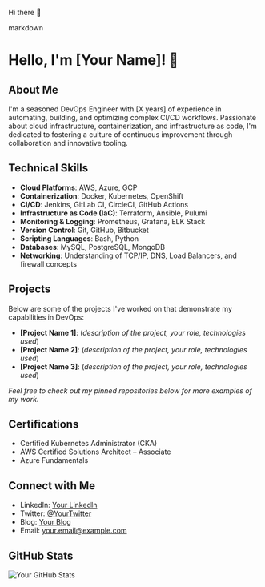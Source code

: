  Hi there 👋

<!--
**akshrasharma/akshrasharma** is a ✨ _special_ ✨ repository because its `README.md` (this file) appears on your GitHub profile.

Here are some ideas to get you started:

- 🔭 I’m currently working on ...
- 🌱 I’m currently learning ...
- 👯 I’m looking to collaborate on ...
- 🤔 I’m looking for help with ...
- 💬 Ask me about ...
- 📫 How to reach me: ...
- 😄 Pronouns: ...
- ⚡ Fun fact: ...
-->


markdown
# Hello, I'm [Your Name]! 👋

## About Me

I'm a seasoned DevOps Engineer with [X years] of experience in automating, building, and optimizing complex CI/CD workflows. Passionate about cloud infrastructure, containerization, and infrastructure as code, I'm dedicated to fostering a culture of continuous improvement through collaboration and innovative tooling.

## Technical Skills

- **Cloud Platforms**: AWS, Azure, GCP
- **Containerization**: Docker, Kubernetes, OpenShift
- **CI/CD**: Jenkins, GitLab CI, CircleCI, GitHub Actions
- **Infrastructure as Code (IaC)**: Terraform, Ansible, Pulumi
- **Monitoring & Logging**: Prometheus, Grafana, ELK Stack
- **Version Control**: Git, GitHub, Bitbucket
- **Scripting Languages**: Bash, Python
- **Databases**: MySQL, PostgreSQL, MongoDB
- **Networking**: Understanding of TCP/IP, DNS, Load Balancers, and firewall concepts

## Projects

Below are some of the projects I've worked on that demonstrate my capabilities in DevOps:

- **[Project Name 1]**: (_description of the project, your role, technologies used_)
- **[Project Name 2]**: (_description of the project, your role, technologies used_)
- **[Project Name 3]**: (_description of the project, your role, technologies used_)

_Feel free to check out my pinned repositories below for more examples of my work._

## Certifications

- Certified Kubernetes Administrator (CKA)
- AWS Certified Solutions Architect – Associate
- Azure Fundamentals

## Connect with Me

- LinkedIn: [Your LinkedIn](https://www.linkedin.com/in/yourprofile/)
- Twitter: [@YourTwitter](https://twitter.com/yourprofile)
- Blog: [Your Blog](https://yourblog.com)
- Email: [your.email@example.com](mailto:your.email@example.com)

## GitHub Stats

![Your GitHub Stats](https://github-readme-stats.vercel.app/api?username=yourusername&show_icons=true)
